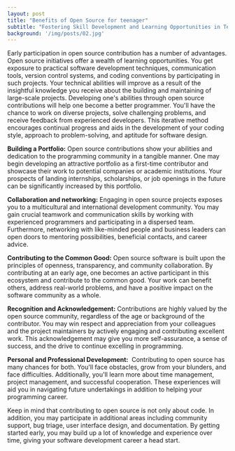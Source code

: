 ```yaml
---
layout: post
title: "Benefits of Open Source for teenager"
subtitle: "Fostering Skill Development and Learning Opportunities in Teenagers through Open Source"
background: '/img/posts/02.jpg'
---
```


Early participation in open source contribution has a number of advantages. Open source initiatives offer a wealth of learning opportunities. You get exposure to practical software development techniques, communication tools, version control systems, and coding conventions by participating in such projects. Your technical abilities will improve as a result of the insightful knowledge you receive about the building and maintaining of large-scale projects.
Developing one's abilities through open source contributions will help one become a better programmer. You'll have the chance to work on diverse projects, solve challenging problems, and receive feedback from experienced developers. This iterative method encourages continual progress and aids in the development of your coding style, approach to problem-solving, and aptitude for software design.

**Building a Portfolio:**
Open source contributions show your abilities and dedication to the programming community in a tangible manner. One may begin developing an attractive portfolio as a first-time contributor and showcase their work to potential companies or academic institutions. Your prospects of landing internships, scholarships, or job openings in the future can be significantly increased by this portfolio.

**Collaboration and networking:**
Engaging in open source projects exposes you to a multicultural and international development community. You may gain crucial teamwork and communication skills by working with experienced programmers and participating in a dispersed team. Furthermore, networking with like-minded people and business leaders can open doors to mentoring possibilities, beneficial contacts, and career advice.

**Contributing to the Common Good:**
Open source software is built upon the principles of openness, transparency, and community collaboration. By contributing at an early age, one becomes an active participant in this ecosystem and contribute to the common good. Your work can benefit others, address real-world problems, and have a positive impact on the software community as a whole.

**Recognition and Acknowledgement:**
Contributions are highly valued by the open source community, regardless of the age or background of the contributor. You may win respect and appreciation from your colleagues and the project maintainers by actively engaging and contributing excellent work. This acknowledgement may give you more self-assurance, a sense of success, and the drive to continue excelling in programming.

**Personal and Professional Development:** 
Contributing to open source has many chances for both. You'll face obstacles, grow from your blunders, and face difficulties. Additionally, you'll learn more about time management, project management, and successful cooperation. These experiences will aid you in navigating future undertakings in addition to helping your programming career.

Keep in mind that contributing to open source is not only about code. In addition, you may participate in additional areas including community support, bug triage, user interface design, and documentation. By getting started early, you may build up a lot of knowledge and experience over time, giving your software development career a head start.
